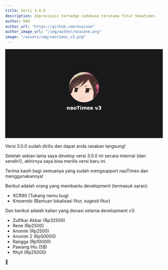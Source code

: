```yaml
---
title: Versi 3.0.0
description: Improvisasi terhadap codebase terutama fitur Showtimes
author: N4O
author_url: "https://github.com/noaione"
author_image_url: "/img/author/noaione.png"
image: "/assets/img/naotimes_v3.png"
---
```


![ntui Splash](/assets/img/naotimes_v3.png)

Versi 3.0.0 sudah dirilis dan dapat anda rasakan langsung!

<!--truncate-->

Setelah sekian lama saya develop versi 3.0.0 ini secara internal (dan sendiri!), akhirnya saya bisa merilis versi baru ini.

Terima kasih bagi semuanya yang sudah mengsupport naoTimes dan menggunakannya!

Berikut adalah orang yang membantu development (termasuk saran):
- XCR90 (Tukang nemu bug)
- Kresendo (Bantuan lokalisasi fitur, sugesti fitur)

Dan berikut adalah kalian yang donasi selama development v3:
- Zulfikar Akbar (Rp32500)
- Rene (Rp2500)
- Anonim (Rp2500)
- Anonim 2 (Rp50000)
- Rangga (Rp10000)
- Pawang Hiu (5$)
- fthyll (Rp25000)
  
🥳
